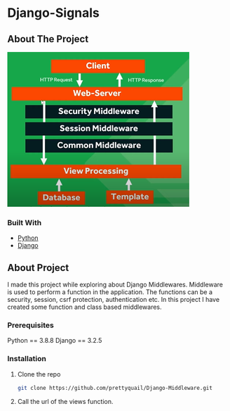 # Django-Signals


<!-- ABOUT THE PROJECT -->
## About The Project

![](images/mware.PNG)


### Built With

* [Python](https://www.python.org/)
* [Django](https://www.djangoproject.com/start/overview/)



<!-- GETTING STARTED -->
## About Project

I made this project while exploring about Django Middlewares. Middleware is used to perform a function in the application. The functions can be a security, session, csrf protection, authentication etc.
In this project I have created some function and class based middlewares.

### Prerequisites

Python == 3.8.8
Django == 3.2.5

### Installation

1. Clone the repo
   ```sh
   git clone https://github.com/prettyquail/Django-Middleware.git
   ```
2. Call the url of the views function.
